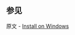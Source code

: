 ## 参见

原文 - [Install on Windows]( https://docs.mongodb.com/manual/tutorial/install-mongodb-on-windows/ )

